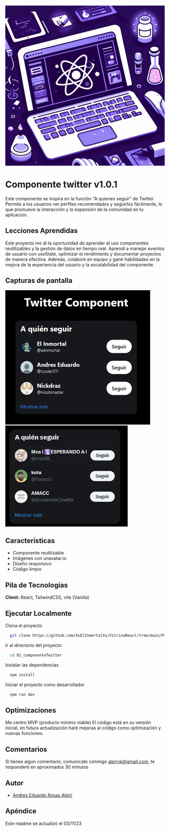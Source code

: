 ![Logo](../../logovitrinareact.jpg)


# Componente twitter v1.0.1 

Este componente se inspira en la función "A quienes seguir" de Twitter. Permite a los usuarios ver perfiles recomendados y seguirlos fácilmente, lo que promueve la interacción y la expansión de la comunidad en tu aplicación.

## Lecciones Aprendidas

Este proyecto me di la oportunidad de aprender el uso componentes reutilizables y la gestión de datos en tiempo real. Aprendí a manejar eventos de usuario con useState, optimizar el rendimiento y documentar proyectos de manera efectiva. Además, colaboré en equipo y gané habilidades en la mejora de la experiencia del usuario y la escalabilidad del componente.

## Capturas de pantalla

![App Screenshot](./sourceReadme/componenteTwitter.png 'El comonente hecho por mi')
![App Screenshot](./sourceReadme/componenteTwitterReal.png 'El componente real')


## Características

- Componente reutilizable
- Imágenes con unavatar.io
- Diseño responsivo
- Código limpio


## Pila de Tecnologías

**Client:** React, TailwindCSS, vite (Vanilla)

## Ejecutar Localmente

Clona el proyecto

```bash
  git clone https://github.com/XxElInmortalXx/VitrinaReact/tree/main/Proyectos/01_componenteTwitter
```

Ir al directorio del proyecto

```bash
  cd 01_componenteTwitter
```

Instalar las dependencias

```bash
  npm install
```

Iniciar el proyecto como desarrollador

```bash
  npm run dev
```

## Optimizaciones

Me centro MVP (producto mínimo viable) El código está en su versión inicial, en futura actualización haré mejoras al código como optimización y nuevas funciones.

## Comentarios

Si tienes algún comentario, comunicate conmigo alpiryk@gmail.com, te responderé en aproximados 30 minutos

## Autor

- [Andres Eduardo Rosas Alpiri](https://github.com/XxElInmortalXx)

## Apéndice

Este readme se actualizó el 03/11/23


